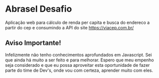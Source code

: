 # Abrasel Desafio
Aplicação web para cálculo de renda per capita e busca do endereco a partir do cep e consumindo a API do site https://viacep.com.br/

## Aviso Importante!
Infelizmente não tenho conhecimentos aprofundados em Javascript. Sei que ainda há muito a ser feito e para melhorar. Espero que meu empenho seja considerado e que eu possa aproveitar esta oportunidade de fazer parte do time de Dev's, onde vou com certeza, aprender muito com eles.

